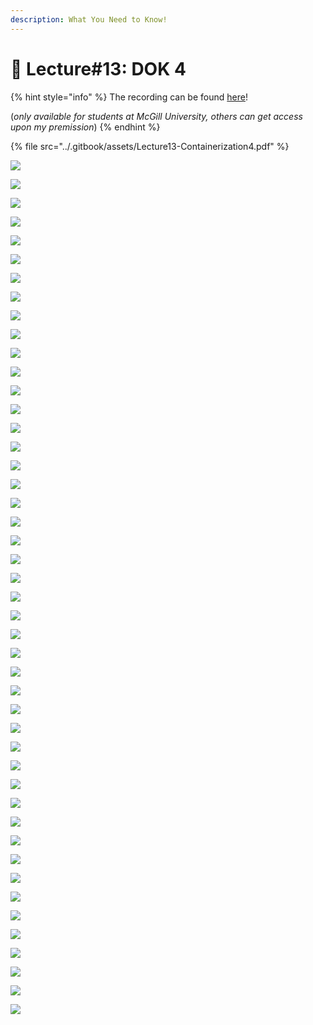 ```yaml
---
description: What You Need to Know!
---
```


# 🙏 Lecture#13: DOK 4

{% hint style="info" %}
The recording can be found [here](https://mcgill-my.sharepoint.com/:v:/g/personal/majid\_babaei\_mcgill\_ca/EVmUuzv\_9HVBt1nOINoYLaEBLivGc72YXmOW78sk2yyWfA?e=1YcK5W)!

(_only available for students at McGill University, others can get access upon my premission_)
{% endhint %}

{% file src="../.gitbook/assets/Lecture13-Containerization4.pdf" %}

![](<../.gitbook/assets/image (524).png>)

![](<../.gitbook/assets/image (525).png>)

![](<../.gitbook/assets/image (526).png>)

![](<../.gitbook/assets/image (527).png>)

![](<../.gitbook/assets/image (528).png>)

![](<../.gitbook/assets/image (529).png>)

![](<../.gitbook/assets/image (530).png>)

![](<../.gitbook/assets/image (531).png>)

![](<../.gitbook/assets/image (532).png>)

![](<../.gitbook/assets/image (533).png>)

![](<../.gitbook/assets/image (534).png>)

![](<../.gitbook/assets/image (535).png>)

![](<../.gitbook/assets/image (536).png>)

![](<../.gitbook/assets/image (537).png>)

![](<../.gitbook/assets/image (538).png>)

![](<../.gitbook/assets/image (539).png>)

![](<../.gitbook/assets/image (540).png>)

![](<../.gitbook/assets/image (541).png>)

![](<../.gitbook/assets/image (542).png>)

![](<../.gitbook/assets/image (543).png>)

![](<../.gitbook/assets/image (544).png>)

![](<../.gitbook/assets/image (545).png>)

![](<../.gitbook/assets/image (546).png>)

![](<../.gitbook/assets/image (547).png>)

![](<../.gitbook/assets/image (548).png>)

![](<../.gitbook/assets/image (549).png>)

![](<../.gitbook/assets/image (550).png>)

![](<../.gitbook/assets/image (551).png>)

![](<../.gitbook/assets/image (552).png>)

![](<../.gitbook/assets/image (553).png>)

![](<../.gitbook/assets/image (554).png>)

![](<../.gitbook/assets/image (555).png>)

![](<../.gitbook/assets/image (556).png>)

![](<../.gitbook/assets/image (557).png>)

![](<../.gitbook/assets/image (558).png>)

![](<../.gitbook/assets/image (559).png>)

![](<../.gitbook/assets/image (560).png>)

![](<../.gitbook/assets/image (561).png>)

![](<../.gitbook/assets/image (562).png>)

![](<../.gitbook/assets/image (563).png>)

![](<../.gitbook/assets/image (564).png>)

![](<../.gitbook/assets/image (565).png>)

![](<../.gitbook/assets/image (566).png>)

![](<../.gitbook/assets/image (567).png>)

![](<../.gitbook/assets/image (568).png>)

![](<../.gitbook/assets/image (569).png>)
